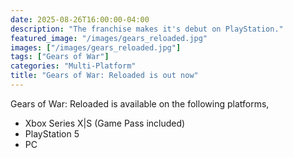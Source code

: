 ```yaml
---
date: 2025-08-26T16:00:00-04:00
description: "The franchise makes it's debut on PlayStation."
featured_image: "/images/gears_reloaded.jpg"
images: ["/images/gears_reloaded.jpg"]
tags: ["Gears of War"]
categories: "Multi-Platform"
title: "Gears of War: Reloaded is out now"
---
```


Gears of War: Reloaded is available on the following platforms,

- Xbox Series X|S (Game Pass included)
- PlayStation 5
- PC
